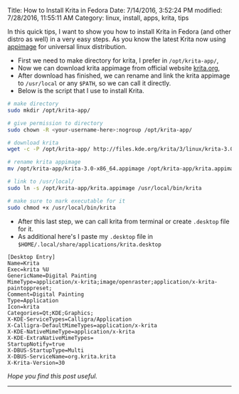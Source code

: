 Title: How to Install Krita in Fedora
Date: 7/14/2016, 3:52:24 PM
modified: 7/28/2016, 11:55:11 AM
Category: linux, install, apps, krita, tips

In this quick tips, I want to show you how to install Krita in Fedora (and other distro as well) in a very easy steps. As you know the latest Krita now using [appimage](http://appimage.org/) for universal linux distribution.

- First we need to make directory for krita, I prefer in `/opt/krita-app/`,
- Now we can download krita appimage from official website [krita.org](https://krita.org/en/download/krita-desktop/),
- After download has finished, we can rename and link the krita appimage to `/usr/local` or any `$PATH`, so we can call it directly.
- Below is the script that I use to install Krita.

```bash
# make directory
sudo mkdir /opt/krita-app/

# give permission to directory
sudo chown -R <your-username-here>:nogroup /opt/krita-app/

# download krita
wget -c -P /opt/krita-app/ http://files.kde.org/krita/3/linux/krita-3.0-x86_64.appimage

# rename krita appimage
mv /opt/krita-app/krita-3.0-x86_64.appimage /opt/krita-app/krita.appimage

# link to /usr/local/
sudo ln -s /opt/krita-app/krita.appimage /usr/local/bin/krita

# make sure to mark executable for it
sudo chmod +x /usr/local/bin/krita
```

- After this last step, we can call krita from terminal or create `.desktop` file for it.
- As additional here's I paste my `.desktop` file in `$HOME/.local/share/applications/krita.desktop`

```text
[Desktop Entry]                                                                    
Name=Krita
Exec=krita %U
GenericName=Digital Painting
MimeType=application/x-krita;image/openraster;application/x-krita-paintoppreset;
Comment=Digital Painting
Type=Application
Icon=krita
Categories=Qt;KDE;Graphics;
X-KDE-ServiceTypes=Calligra/Application
X-Calligra-DefaultMimeTypes=application/x-krita
X-KDE-NativeMimeType=application/x-krita
X-KDE-ExtraNativeMimeTypes=
StartupNotify=true
X-DBUS-StartupType=Multi
X-DBUS-ServiceName=org.krita.krita
X-Krita-Version=30
```

_Hope you find this post useful._
***
